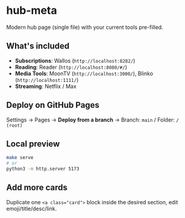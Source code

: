 # hub-meta

Modern hub page (single file) with your current tools pre-filled.

## What's included
- **Subscriptions**: Wallos (`http://localhost:8282/`)
- **Reading**: Reader (`http://localhost:8080/#/`)
- **Media Tools**: MoonTV (`http://localhost:3000/`), Blinko (`http://localhost:1111/`)
- **Streaming**: Netflix / Max

## Deploy on GitHub Pages
Settings → Pages → **Deploy from a branch** → Branch: `main` / Folder: `/ (root)`

## Local preview
```bash
make serve
# or
python3 -m http.server 5173
```

## Add more cards
Duplicate one `<a class="card">` block inside the desired section, edit emoji/title/desc/link.
